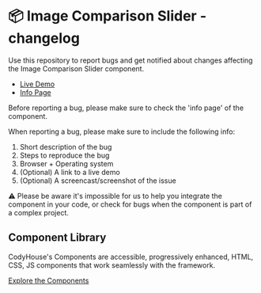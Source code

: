 # 📦 Image Comparison Slider - changelog

Use this repository to report bugs and get notified about changes affecting the Image Comparison Slider component.

- [Live Demo](https://codyhouse.co/ds/components/app/accessible-img-compare-slider)
- [Info Page](https://codyhouse.co/ds/components/info/accessible-img-compare-slider)

Before reporting a bug, please make sure to check the 'info page' of the component. 

When reporting a bug, please make sure to include the following info:

1. Short description of the bug
2. Steps to reproduce the bug
3. Browser + Operating system
4. (Optional) A link to a live demo
5. (Optional) A screencast/screenshot of the issue

⚠️ Please be aware it's impossible for us to help you integrate the component in your code, or check for bugs when the component is part of a complex project.

## Component Library

CodyHouse's Components are accessible, progressively enhanced, HTML, CSS, JS components that work seamlessly with the framework.

[Explore the Components](https://codyhouse.co/ds/components)
